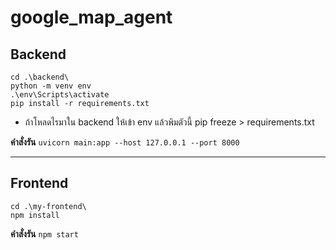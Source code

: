 

# google_map_agent

## Backend
```
cd .\backend\
python -m venv env
.\env\Scripts\activate
pip install -r requirements.txt
```

- ถ้าโหลดไรมาใน backend ให้เข้า env แล้วพิมตัวนี้
pip freeze > requirements.txt

**คำสั่งรัน**
```uvicorn main:app --host 127.0.0.1 --port 8000```


---

## Frontend
```
cd .\my-frontend\
npm install
```

**คำสั่งรัน** 
```npm start```
